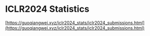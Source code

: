 # ICLR2024 Statistics

[https://guoqiangwei.xyz/iclr2024_stats/iclr2024_submissions.html](https://guoqiangwei.xyz/iclr2024_stats/iclr2024_submissions.html)

